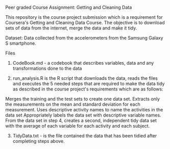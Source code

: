 Peer graded Course Assignment: Getting and Cleaning Data

This repository is the course project submission which is a requirement for Coursera's Getting and Cleaning Data Course. The objective is to download sets of data from the internet, merge the data and make it tidy.

Dataset: Data collected from the accelerometers from the Samsung Galaxy S smartphone.

Files

1. CodeBook.md - a codebook that describes variables, data and any transformations done to the data

2. run_analysis.R is the R script that downloads the data, reads the files and executes the 5 needed steps that are required to make the data tidy as described in the course project's requirements which are as follows:

Merges the training and the test sets to create one data set.
Extracts only the measurements on the mean and standard deviation for each measurement.
Uses descriptive activity names to name the activities in the data set
Appropriately labels the data set with descriptive variable names.
From the data set in step 4, creates a second, independent tidy data set with the average of each variable for each activity and each subject.

3. TidyData.txt - is the file contained the data that has been tidied after completing steps above.